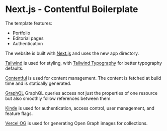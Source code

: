 # Next.js - Contentful Boilerplate

The template features:

- Portfolio
- Editorial pages
- Authentication

The website is built with [Next.js](https://nextjs.org/) and uses the new app directory.

[Tailwind](https://tailwindcss.com/) is used for styling, with [Tailwind Typography](https://tailwindcss.com/docs/typography-plugin) for better typography defaults.

[Contentful](https://www.contentful.com/) is used for content management. The content is fetched at build time and is statically generated.

[GraphQL](https://graphql.org) GraphQL queries access not just the properties of one resource but also smoothly follow references between them. 

[Kinde](https://kinde.com/nextjs-13/) is used for authentication, access control, user management, and feature flags.

[Vercel OG](https://nextjs.org/docs/app/api-reference/file-conventions/metadata/opengraph-image#examples) is used for generating Open Graph images for collections.